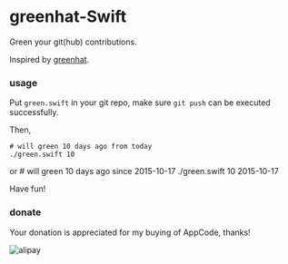# greenhat-Swift

Green your git(hub) contributions.

Inspired by [greenhat](https://github.com/4148/greenhat).

### usage
Put `green.swift` in your git repo, make sure `git push` can be executed successfully.

Then,

    # will green 10 days ago from today
    ./green.swift 10

or
    # will green 10 days ago since 2015-10-17
    ./green.swift 10 2015-10-17

Have fun!

### donate

Your donation is appreciated for my buying of AppCode, thanks!

![alipay](http://7xjdjy.com1.z0.glb.clouddn.com/alipay.png)
